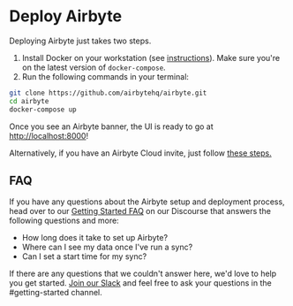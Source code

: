 # Deploy Airbyte

Deploying Airbyte just takes two steps.

1. Install Docker on your workstation \(see [instructions](https://www.docker.com/products/docker-desktop)\). Make sure you're on the latest version of `docker-compose`.
2. Run the following commands in your terminal:

```bash
git clone https://github.com/airbytehq/airbyte.git
cd airbyte
docker-compose up
```

Once you see an Airbyte banner, the UI is ready to go at [http://localhost:8000](http://localhost:8000)!

Alternatively, if you have an Airbyte Cloud invite, just follow [these steps.](../deploying-airbyte/on-cloud.md)

## FAQ

If you have any questions about the Airbyte setup and deployment process, head over to our [Getting Started FAQ](https://discuss.airbyte.io/c/faq/15) on our Discourse that answers the following questions and more:

* How long does it take to set up Airbyte?
* Where can I see my data once I've run a sync?
* Can I set a start time for my sync?

If there are any questions that we couldn't answer here, we'd love to help you get started. [Join our Slack](https://airbytehq.slack.com/ssb/redirect) and feel free to ask your questions in the \#getting-started channel.

